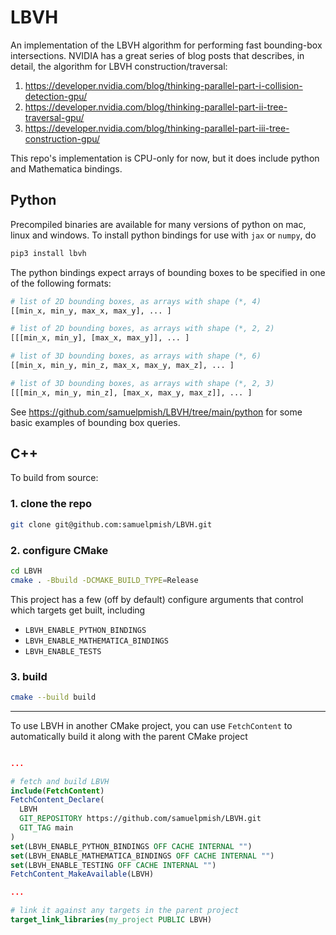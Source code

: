 # LBVH

An implementation of the LBVH algorithm for performing fast bounding-box intersections.
NVIDIA has a great series of blog posts that describes, in detail, the algorithm for LBVH construction/traversal:

1. https://developer.nvidia.com/blog/thinking-parallel-part-i-collision-detection-gpu/
2. https://developer.nvidia.com/blog/thinking-parallel-part-ii-tree-traversal-gpu/
3. https://developer.nvidia.com/blog/thinking-parallel-part-iii-tree-construction-gpu/

This repo's implementation is CPU-only for now, but it does include python and Mathematica bindings.

## Python

Precompiled binaries are available for many versions of python on mac, linux and windows. 
To install python bindings for use with `jax` or `numpy`, do

```sh
pip3 install lbvh
```

The python bindings expect arrays of bounding boxes to be specified in one of the following formats:

```py
# list of 2D bounding boxes, as arrays with shape (*, 4)
[[min_x, min_y, max_x, max_y], ... ]

# list of 2D bounding boxes, as arrays with shape (*, 2, 2)
[[[min_x, min_y], [max_x, max_y]], ... ]

# list of 3D bounding boxes, as arrays with shape (*, 6)
[[min_x, min_y, min_z, max_x, max_y, max_z], ... ]

# list of 3D bounding boxes, as arrays with shape (*, 2, 3)
[[[min_x, min_y, min_z], [max_x, max_y, max_z]], ... ]
```

See https://github.com/samuelpmish/LBVH/tree/main/python for some basic examples of bounding box queries.


## C++

To build from source:

### 1. clone the repo 
```sh
git clone git@github.com:samuelpmish/LBVH.git
```

### 2. configure CMake 
```sh
cd LBVH
cmake . -Bbuild -DCMAKE_BUILD_TYPE=Release 
```
This project has a few (off by default) configure arguments that control which targets get built, including
- `LBVH_ENABLE_PYTHON_BINDINGS`
- `LBVH_ENABLE_MATHEMATICA_BINDINGS`
- `LBVH_ENABLE_TESTS`

### 3. build
```sh
cmake --build build
```

----

To use LBVH in another CMake project, you can use `FetchContent` to automatically build it along with the parent CMake project

```cmake

...

# fetch and build LBVH
include(FetchContent)
FetchContent_Declare(
  LBVH
  GIT_REPOSITORY https://github.com/samuelpmish/LBVH.git
  GIT_TAG main
)
set(LBVH_ENABLE_PYTHON_BINDINGS OFF CACHE INTERNAL "")
set(LBVH_ENABLE_MATHEMATICA_BINDINGS OFF CACHE INTERNAL "")
set(LBVH_ENABLE_TESTING OFF CACHE INTERNAL "")
FetchContent_MakeAvailable(LBVH)

...

# link it against any targets in the parent project
target_link_libraries(my_project PUBLIC LBVH)
```
